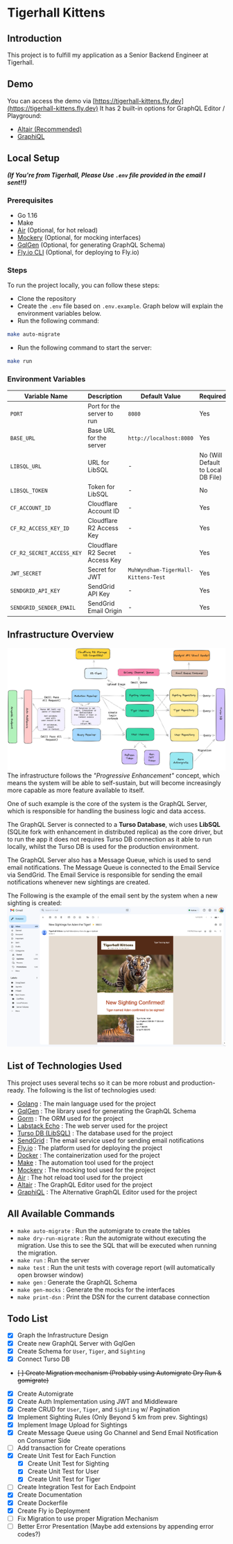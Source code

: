 # Tigerhall Kittens

## Introduction
This project is to fulfill my application as a Senior Backend Engineer at Tigerhall. 

## Demo
You can access the demo via [https://tigerhall-kittens.fly.dev](https://tigerhall-kittens.fly.dev)
It has 2 built-in options for GraphQL Editor / Playground:
- [Altair (Recommended)](https://tigerhall-kittens.fly.dev/altair)
- [GraphiQL](https://tigerhall-kittens.fly.dev/graphiql)

## Local Setup
***(If You're from Tigerhall, Please Use `.env` file provided in the email I sent!!)***

### Prerequisites
- Go 1.16
- Make
- [Air](https://github.com/cosmtrek/air) (Optional, for hot reload)
- [Mockery](https://github.com/vektra/mockery) (Optional, for mocking interfaces)
- [GqlGen](https://gqlgen.com/) (Optional, for generating GraphQL Schema)
- [Fly.io CLI](https://fly.io/docs/getting-started/installing-flyctl/) (Optional, for deploying to Fly.io)

### Steps
To run the project locally, you can follow these steps:
- Clone the repository
- Create the `.env` file based on `.env.example`. Graph below will explain the environment variables below.
- Run the following command:
```bash
make auto-migrate
```
- Run the following command to start the server:
```bash
make run
```
### Environment Variables
| Variable Name | Description | Default Value | Required |
| ------------- | ----------- | ------------- | -------- |
| `PORT` | Port for the server to run | `8080` | Yes |
| `BASE_URL` | Base URL for the server | `http://localhost:8080` | Yes |
| `LIBSQL_URL` | URL for LibSQL | - | No (Will Default to Local DB File) |
| `LIBSQL_TOKEN` | Token for LibSQL | - | No |
| `CF_ACCOUNT_ID` | Cloudflare Account ID | - | Yes |
| `CF_R2_ACCESS_KEY_ID` | Cloudflare R2 Access Key | - | Yes |
| `CF_R2_SECRET_ACCESS_KEY` | Cloudflare R2 Secret Access Key | - | Yes |
| `JWT_SECRET ` | Secret for JWT | `MuhWyndham-TigerHall-Kittens-Test` | Yes |
| `SENDGRID_API_KEY` | SendGrid API Key | - | Yes |
| `SENDGRID_SENDER_EMAIL` | SendGrid Email Origin | - | Yes |

## Infrastructure Overview
![Infra Overview](schema.png)
The infrastructure follows the *"Progressive Enhancement"* concept, which means the system will be able to self-sustain, but will become increasingly more capable as more feature available to itself. 

One of such example is the core of the system is the GraphQL Server, which is responsible for handling the business logic and data access. 

The GraphQL Server is connected to a **Turso Database**, wich uses **LibSQL** (SQLite fork with enhancement in distributed replica) as the core driver, but to run the app it does not requires Turso DB connection as it able to run locally, whilst the Turso DB is used for the production environment.

The GraphQL Server also has a Message Queue, which is used to send email notifications. The Message Queue is connected to the Email Service via SendGrid. The Email Service is responsible for sending the email notifications whenever new sightings are created. 

The Following is the example of the email sent by the system when a new sighting is created:
![Email Example](email-sample.png)

## List of Technologies Used
This project uses several techs so it can be more robust and production-ready. The following is the list of technologies used:
- [Golang](https://golang.org/) : The main language used for the project
- [GqlGen](https://gqlgen.com/) : The library used for generating the GraphQL Schema
- [Gorm](https://gorm.io/) : The ORM used for the project
- [Labstack Echo](https://echo.labstack.com/) : The web server used for the project
- [Turso DB (LibSQL)](https://turso.tech/) : The database used for the project
- [SendGrid](https://sendgrid.com/) : The email service used for sending email notifications
- [Fly.io](https://fly.io/) : The platform used for deploying the project
- [Docker](https://www.docker.com/) : The containerization used for the project
- [Make](https://www.gnu.org/software/make/) : The automation tool used for the project
- [Mockery](https://github.com/vektra/mockery) : The mocking tool used for the project
- [Air](https://github.com/cosmtrek/air) : The hot reload tool used for the project
- [Altair](https://altairgraphql.dev/) : The GraphQL Editor used for the project
- [GraphiQL](https://github.com/graphql/graphiql) : The Alternative GraphQL Editor used for the project

## All Available Commands
- `make auto-migrate` : Run the automigrate to create the tables
- `make dry-run-migrate` : Run the automigrate without executing the migration. Use this to see the SQL that will be executed when running the migration.
- `make run` : Run the server
- `make test` : Run the unit tests with coverage report (will automatically open browser window)
- `make gen` : Generate the GraphQL Schema
- `make gen-mocks` : Generate the mocks for the interfaces
- `make print-dsn` : Print the DSN for the current database connection

## Todo List
- [x] Graph the Infrastructure Design
- [x] Create new GraphQL Server with GqlGen
- [x] Create Schema for `User`, `Tiger`, and `Sighting`
- [x] Connect Turso DB
- ~~[ ] Create Migration mechanism (Probably using Automigrate Dry Run & gomigrate)~~
- [x] Create Automigrate
- [x] Create Auth Implementation using JWT and Middleware
- [x] Create CRUD for `User`, `Tiger`, and `Sighting` w/ Pagination
- [x] Implement Sighting Rules (Only Beyond 5 km from prev. Sightings)
- [x] Implement Image Upload for Sightings
- [x] Create Message Queue using Go Channel and Send Email Notification on Consumer Side
- [ ] Add transaction for Create operations
- [x] Create Unit Test for Each Function
  - [x] Create Unit Test for Sighting
  - [x] Create Unit Test for User
  - [x] Create Unit Test for Tiger
- [ ] Create Integration Test for Each Endpoint
- [x] Create Documentation
- [x] Create Dockerfile
- [x] Create Fly io Deployment
- [ ] Fix Migration to use proper Migration Mechanism
- [ ] Better Error Presentation (Maybe add extensions by appending error codes?)
